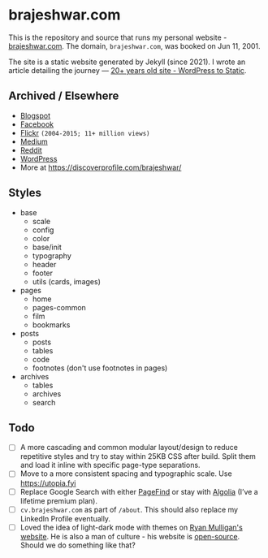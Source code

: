 # brajeshwar.com

This is the repository and source that runs my personal website - [brajeshwar.com](https://brajeshwar.com). The domain, `brajeshwar.com`, was booked on Jun 11, 2001.

The site is a static website generated by Jekyll (since 2021). I wrote an article detailing the journey — [20+ years old site - WordPress to Static](https://brajeshwar.com/2021/brajeshwar.com-2021/).

## Archived / Elsewhere

- [Blogspot](http://brajeshwar.blogspot.com)
- [Facebook](https://www.facebook.com/brajeshwar/)
- [Flickr](https://www.flickr.com/photos/brajeshwar/) `(2004-2015; 11+ million views)`
- [Medium](https://medium.com/@brajeshwar)
- [Reddit](https://www.reddit.com/user/Brajeshwar/)
- [WordPress](https://profiles.wordpress.org/brajeshwar/)
- More at https://discoverprofile.com/brajeshwar/

## Styles

- base
	+ scale
	+ config
	+ color
	+ base/init
	+ typography
	+ header
	+ footer
	+ utils (cards, images)
- pages
	+ home
	+ pages-common
	+ film
	+ bookmarks
- posts
	+ posts
	+ tables
	+ code
	+ footnotes (don't use footnotes in pages)
- archives
	+ tables
	+ archives
	+ search

## Todo

- [ ] A more cascading and common modular layout/design to reduce repetitive styles and try to stay within 25KB CSS after build. Split them and load it inline with specific page-type separations.
- [ ] Move to a more consistent spacing and typographic scale. Use https://utopia.fyi
- [ ] Replace Google Search with either [PageFind](https://pagefind.app) or stay with [Algolia](https://www.algolia.com) (I’ve a lifetime premium plan).
- [ ] `cv.brajeshwar.com` as part of `/about`. This should also replace my LinkedIn Profile eventually.
- [ ] Loved the idea of light-dark mode with themes on [Ryan Mulligan's website](https://ryanmulligan.dev). He is also a man of culture - his website is [open-source](https://github.com/hexagoncircle/ryan-mulligan-dev).  Should we do something like that?